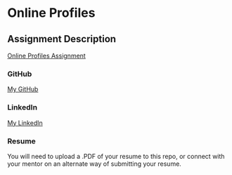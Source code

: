 # Online Profiles

## Assignment Description
[Online Profiles Assignment](https://education.launchcode.org/liftoff/modules/assignments/online-profiles)
 
### GitHub
[My GitHub](https://github.com/tmcook23/)
 
### LinkedIn
[My LinkedIn](https://www.linkedin.com/in/cooktracy/)

### Resume
You will need to upload a .PDF of your resume to this repo, or connect with your mentor on an alternate way of submitting your resume.
